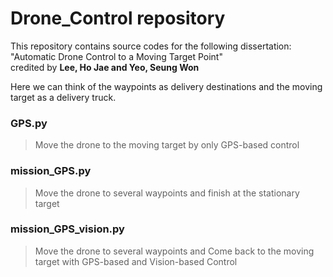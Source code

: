 # Drone_Control repository
This repository contains source codes for the following dissertation: "Automatic Drone Control to a Moving Target Point"     
credited by **Lee, Ho Jae and Yeo, Seung Won**    
   
Here we can think of the waypoints as delivery destinations and the moving target as a delivery truck.

### GPS.py
> Move the drone to the moving target by only GPS-based control

### mission_GPS.py
> Move the drone to several waypoints and finish at the stationary target

### mission_GPS_vision.py 
> Move the drone to several waypoints and Come back to the moving target with GPS-based and Vision-based Control
